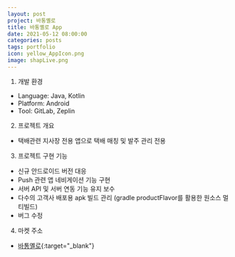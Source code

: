 ```yaml
---
layout: post
project: 바통옐로
title: 바통옐로 App
date: 2021-05-12 08:00:00 
categories: posts 
tags: portfolio
icon: yellow_AppIcon.png
image: shapLive.png
---
```


1) 개발 환경  
 - Language: Java, Kotlin
 - Platform: Android  
 - Tool: GitLab, Zeplin

2) 프로젝트 개요  
 - 택배관련 지사장 전용 앱으로 택배 매칭 및 발주 관리 전용  

3) 프로젝트 구현 기능  
 - 신규 안드로이드 버전 대응
 - Push 관련 앱 네비게이션 기능 구현  
 - 서버 API 및 서버 연동 기능 유지 보수  
 - 다수의 고객사 배포용 apk 빌드 관리 (gradle productFlavor를 활용한 원소스 멀티빌드)  
 - 버그 수정  
 
4) 마켓 주소  
 - [바통옐로](https://play.google.com/store/apps/details?id=com.connect.battong.partner){:target="_blank"}  
 
